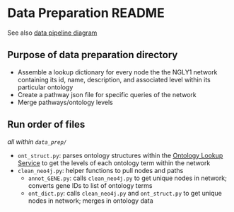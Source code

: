 # Data Preparation README
See also [data pipeline diagram](https://docs.google.com/presentation/d/1dk_1lTGAhB1tJZuUH9yfJoAZwznedHM_DHrCVFBqeW8/edit?usp=sharing)

## Purpose of data preparation directory
* Assemble a lookup dictionary for every node the the NGLY1 network containing its id, name, description, and associated level within its particular ontology
* Create a pathway json file for specific queries of the network
* Merge pathways/ontology levels

## Run order of files
*all within `data_prep/`*
* `ont_struct.py`: parses ontology structures within the [Ontology Lookup Service](https://www.ebi.ac.uk/ols/ontologies) to get the levels of each ontology term within the network
* `clean_neo4j.py`: helper functions to pull nodes and paths
  * `annot_GENE.py`: calls `clean_neo4j.py` to get unique nodes in network; converts gene IDs to list of ontology terms
  * `ont_dict.py`: calls `clean_neo4j.py` and `ont_struct.py` to get unique nodes in network; merges in ontology data
